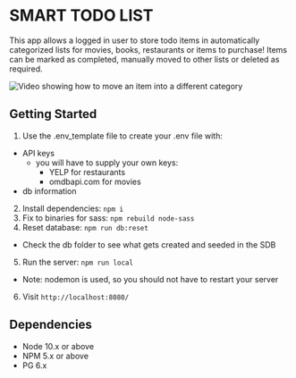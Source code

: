 # SMART TODO LIST

This app allows a logged in user to store todo items in automatically categorized lists for movies, books, restaurants or items to purchase! Items can be marked as completed, manually moved to other lists or deleted as required.

![Video showing how to move an item into a different category](/docs/screen_captures/Move_item.gif "Recategorizing an item")

## Getting Started

1. Use the .env_template file to create your .env file with:
  - API keys
    - you will have to supply your own keys:
      - YELP for restaurants
      - omdbapi.com for movies
  - db information
2. Install dependencies: `npm i`
3. Fix to binaries for sass: `npm rebuild node-sass`
4. Reset database: `npm run db:reset`
  - Check the db folder to see what gets created and seeded in the SDB
5. Run the server: `npm run local`
  - Note: nodemon is used, so you should not have to restart your server
6. Visit `http://localhost:8080/`

## Dependencies

- Node 10.x or above
- NPM 5.x or above
- PG 6.x
